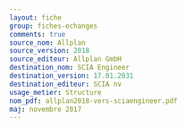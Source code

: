 ```yaml
---
layout: fiche
group: fiches-echanges
comments: true
source_nom: Allplan
source_version: 2018
source_editeur: Allplan GmbH
destination_nom: SCIA Engineer
destination_version: 17.01.2031
destination_editeur: SCIA nv
usage_metier: Structure
nom_pdf: allplan2018-vers-sciaengineer.pdf
maj: novembre 2017
---
```

